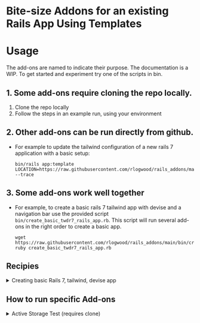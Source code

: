# Bite-size Addons for an existing Rails App Using Templates

# Usage

The add-ons are named to indicate their purpose. The documentation is a WIP.
To get started and experiment try one of the scripts in bin.

## 1. Some add-ons require cloning the repo locally.
 1. Clone the repo locally
 2. Follow the steps in an example run, using your environment

## 2. Other add-ons can be run directly from github.
- For example to update the tailwind configuration of a 
new rails 7 application with a basic setup: 
    ```shell
    bin/rails app:template LOCATION=https://raw.githubusercontent.com/rlogwood/rails_addons/main/add_tailwind_scaffold/template.rb --trace
    ```
## 3. Some add-ons work well together
- For example, to create a basic rails 7 tailwind app with devise and a navigation bar use the provided script `bin/create_basic_twdr7_rails_app.rb`. 
This script will run several add-ons in the right order to create a basic app. 
    ```shell
    wget https://raw.githubusercontent.com/rlogwood/rails_addons/main/bin/create_basic_twdr7_rails_app.rb
    ruby create_basic_twdr7_rails_app.rb
    ```

## Recipies
<details> 
  <summary>Creating basic Rails 7, tailwind, devise app </summary>
This script will run the following add-on templates in order to create 
Rails 7 TailwindCSS application with Devise authentication, 
a navigation bar and several pages (home, about, services)

- rails7_tailwind_config
- add_tailwind_scaffold
- add_devise
- add_pages_devise_nav

  ```shell
  wget https://raw.githubusercontent.com/rlogwood/rails_addons/main/bin/create_basic_twdr7_rails_app.rb
  ruby create_basic_twdr7_rails_app.rb
  ```
</details>

## How to run specific Add-ons

<details> 
  <summary>Active Storage Test (requires clone)</summary>

### Basic ActiveStorage test with Digital Ocean spaces
This simple template distills down only the changes needed to make **NEW** Rails 6 app
work with ActiveStorage using Digital Ocean spaces. Use this example as a simple 
reference application to see how ActiveStorage works. 

**An advanced use case is to run the template for an existing application. Do this on a new,
clean working branch so that you can see all the files that are added and changed.** The 
template will support the following use cases:
- using asset pipeline for css and webpacker 5 or 6 for javascript 
- using webpacker 5 or 6 for both css and javascript
- NOTE: Adding the template to existing applications has only been tested on webpacker 6 apps using webpacker for CSS



<details>
<summary>Example Run for Active Storage Test</summary>

- Watch GoRails Video https://gorails.com/episodes/direct-uploads-with-rails-active-storage
- This template is built from watching that video
- Sign-up for digtal ocean spaces and create your space and API keys
```

cd ~/mystuff

app_name=(your app name here)

echo "creating a default rails app with postgresql"
rails new $app_name -d postgresql

echo "adding active storage"
cd $app_name

template="~/mystuff/rails_addons/active_storage_test/template.rb"

bin/rails app:template LOCATION=$template --trace

bin/rails db:create
bin/rails db:migrate

# note install s3cmd (if you use brew: brew install s3cmd)
# configure s3cmd with s3cmd --configure (https://docs.digitalocean.com/products/spaces/resources/s3cmd/)

s3cmd setcors lib/active_storage_config/digital_ocean/cors.xml s3://(my bucket) 
 
export S3_KEY=(my key)
export S3_SECRET=(my secret))

bin/rails s
```
</details>


</details>